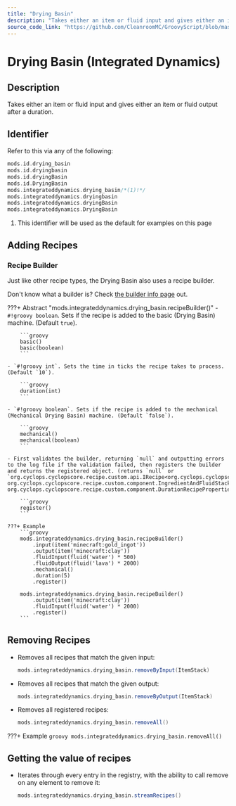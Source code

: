 ```yaml
---
title: "Drying Basin"
description: "Takes either an item or fluid input and gives either an item or fluid output after a duration."
source_code_link: "https://github.com/CleanroomMC/GroovyScript/blob/master/src/main/java/com/cleanroommc/groovyscript/compat/mods/integrateddynamics/DryingBasin.java"
---
```


# Drying Basin (Integrated Dynamics)

## Description

Takes either an item or fluid input and gives either an item or fluid output after a duration.

## Identifier

Refer to this via any of the following:

```groovy hl_lines="5"
mods.id.drying_basin
mods.id.dryingbasin
mods.id.dryingBasin
mods.id.DryingBasin
mods.integrateddynamics.drying_basin/*(1)!*/
mods.integrateddynamics.dryingbasin
mods.integrateddynamics.dryingBasin
mods.integrateddynamics.DryingBasin
```

1. This identifier will be used as the default for examples on this page

## Adding Recipes

### Recipe Builder

Just like other recipe types, the Drying Basin also uses a recipe builder.

Don't know what a builder is? Check [the builder info page](../../../groovy/builder.md) out.

???+ Abstract "mods.integrateddynamics.drying_basin.recipeBuilder()"
    - `#!groovy boolean`. Sets if the recipe is added to the basic (Drying Basin) machine. (Default `true`).

        ```groovy
        basic()
        basic(boolean)
        ```

    - `#!groovy int`. Sets the time in ticks the recipe takes to process. (Default `10`).

        ```groovy
        duration(int)
        ```

    - `#!groovy boolean`. Sets if the recipe is added to the mechanical (Mechanical Drying Basin) machine. (Default `false`).

        ```groovy
        mechanical()
        mechanical(boolean)
        ```

    - First validates the builder, returning `null` and outputting errors to the log file if the validation failed, then registers the builder and returns the registered object. (returns `null` or `org.cyclops.cyclopscore.recipe.custom.api.IRecipe<org.cyclops.cyclopscore.recipe.custom.component.IngredientAndFluidStackRecipeComponent, org.cyclops.cyclopscore.recipe.custom.component.IngredientAndFluidStackRecipeComponent, org.cyclops.cyclopscore.recipe.custom.component.DurationRecipeProperties>`).

        ```groovy
        register()
        ```

    ???+ Example
        ```groovy
        mods.integrateddynamics.drying_basin.recipeBuilder()
            .input(item('minecraft:gold_ingot'))
            .output(item('minecraft:clay'))
            .fluidInput(fluid('water') * 500)
            .fluidOutput(fluid('lava') * 2000)
            .mechanical()
            .duration(5)
            .register()

        mods.integrateddynamics.drying_basin.recipeBuilder()
            .output(item('minecraft:clay'))
            .fluidInput(fluid('water') * 2000)
            .register()
        ```



## Removing Recipes

- Removes all recipes that match the given input:

    ```groovy
    mods.integrateddynamics.drying_basin.removeByInput(ItemStack)
    ```

- Removes all recipes that match the given output:

    ```groovy
    mods.integrateddynamics.drying_basin.removeByOutput(ItemStack)
    ```

- Removes all registered recipes:

    ```groovy
    mods.integrateddynamics.drying_basin.removeAll()
    ```

???+ Example
    ```groovy
    mods.integrateddynamics.drying_basin.removeAll()
    ```

## Getting the value of recipes

- Iterates through every entry in the registry, with the ability to call remove on any element to remove it:

    ```groovy
    mods.integrateddynamics.drying_basin.streamRecipes()
    ```
